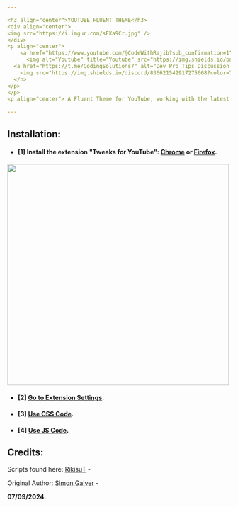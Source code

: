 ```yaml
---

<h3 align="center">YOUTUBE FLUENT THEME</h3>
<div align="center">
<img src="https://i.imgur.com/sEXa9Cr.jpg" />
</div>
<p align="center">
    <a href="https://www.youtube.com/@CodeWithRajib?sub_confirmation=1">
      <img alt="Youtube" title="Youtube" src="https://img.shields.io/badge/-YouTube-red?style=for-the-badge&logo=youtube&logoColor=white"/></a>
  <a href="https://t.me/CodingSolutions7" alt="Dev Pro Tips Discussion & Support Group">
    <img src="https://img.shields.io/discord/836621542917275668?color=7289DA&labelColor=4a64bd&logo=discord&logoColor=white&style=for-the-badge"/></a>
  </p>
</p>
</p>
<p align="center"> A Fluent Theme for YouTube, working with the latest Youtube ver.</p>

---
```


## Installation:
 
- #### [1] **Install the extension "Tweaks for YouTube": [Chrome](https://chrome.google.com/webstore/detail/tweaks-for-youtube/ogkoifddpkoabehfemkolflcjhklmkge "Tweaks for YouTube - Chrome Web Store") or [Firefox](https://addons.mozilla.org/en-US/firefox/addon/tweaks-for-youtube/ "Tweaks for YouTube - Firefox").**
<img width="500px" src="https://i.imgur.com/kYF2ESb.png"></a>


- #### [2] **[Go to Extension Settings](chrome-extension://ogkoifddpkoabehfemkolflcjhklmkge/options.html "Go to Extension Settings").**


- #### [3] **[Use CSS Code](https://github.com/RajibKumar7/YouTubeFluent/blob/main/theme/style.css "Use CSS Code").**

- #### [4] **[Use JS Code](https://github.com/RajibKumar7/YouTubeFluent/blob/main/theme/script.js "Use JS Code").**


## Credits:

Scripts found here:
[RikisuT](https://github.com/RikisuT/Youtube-Fluent-Theme "RikisuT") -

Original Author:
[Simon Galver](https://userstyles.org/users/854680 "Simon Galver") - 


**07/09/2024.**
